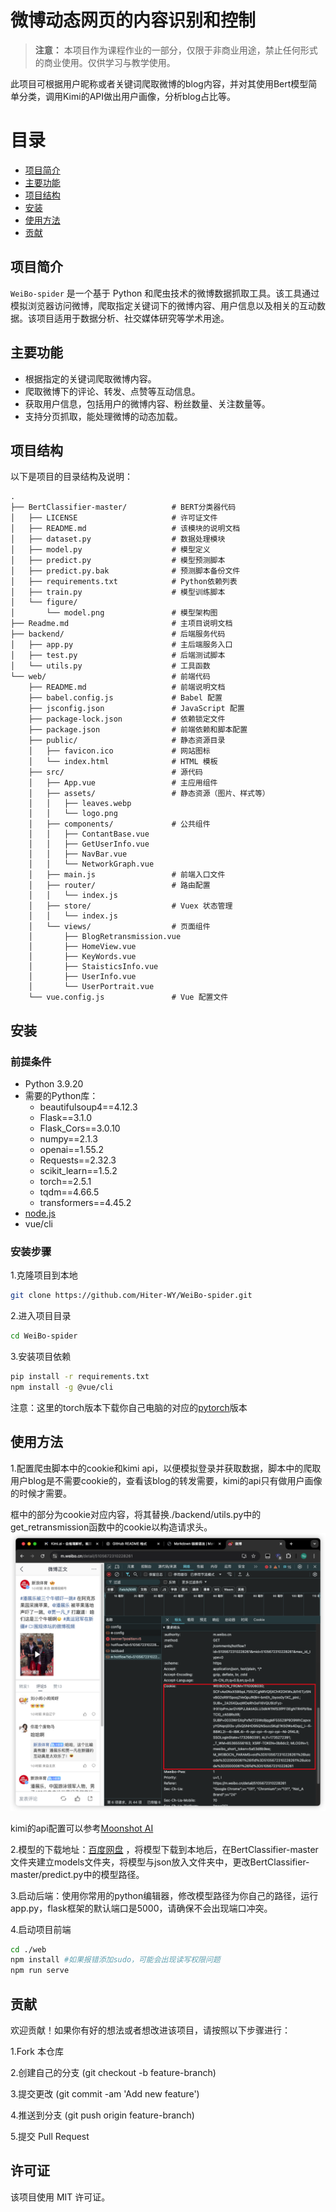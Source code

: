 # 微博动态网页的内容识别和控制

> **注意：** 本项目作为课程作业的一部分，仅限于非商业用途，禁止任何形式的商业使用。仅供学习与教学使用。

此项目可根据用户昵称或者关键词爬取微博的blog内容，并对其使用Bert模型简单分类，调用Kimi的API做出用户画像，分析blog占比等。

# 目录

- [项目简介](#项目简介)
- [主要功能](#主要功能)
- [项目结构](#项目结构)
- [安装](#安装)
- [使用方法](#使用方法)
- [贡献](#贡献)

## 项目简介

`WeiBo-spider` 是一个基于 Python 和爬虫技术的微博数据抓取工具。该工具通过模拟浏览器访问微博，爬取指定关键词下的微博内容、用户信息以及相关的互动数据。该项目适用于数据分析、社交媒体研究等学术用途。

## 主要功能

- 根据指定的关键词爬取微博内容。
- 爬取微博下的评论、转发、点赞等互动信息。
- 获取用户信息，包括用户的微博内容、粉丝数量、关注数量等。
- 支持分页抓取，能处理微博的动态加载。　

## 项目结构

以下是项目的目录结构及说明：

```plaintext
.
├── BertClassifier-master/          # BERT分类器代码
│   ├── LICENSE                     # 许可证文件
│   ├── README.md                   # 该模块的说明文档
│   ├── dataset.py                  # 数据处理模块
│   ├── model.py                    # 模型定义
│   ├── predict.py                  # 模型预测脚本
│   ├── predict.py.bak              # 预测脚本备份文件
│   ├── requirements.txt            # Python依赖列表
│   ├── train.py                    # 模型训练脚本
│   └── figure/
│       └── model.png               # 模型架构图
├── Readme.md                       # 主项目说明文档
├── backend/                        # 后端服务代码
│   ├── app.py                      # 主后端服务入口
│   ├── test.py                     # 后端测试脚本
│   └── utils.py                    # 工具函数
└── web/                            # 前端代码
    ├── README.md                   # 前端说明文档
    ├── babel.config.js             # Babel 配置
    ├── jsconfig.json               # JavaScript 配置
    ├── package-lock.json           # 依赖锁定文件
    ├── package.json                # 前端依赖和脚本配置
    ├── public/                     # 静态资源目录
    │   ├── favicon.ico             # 网站图标
    │   └── index.html              # HTML 模板
    ├── src/                        # 源代码
    │   ├── App.vue                 # 主应用组件
    │   ├── assets/                 # 静态资源（图片、样式等）
    │   │   ├── leaves.webp
    │   │   └── logo.png
    │   ├── components/             # 公共组件
    │   │   ├── ContantBase.vue
    │   │   ├── GetUserInfo.vue
    │   │   ├── NavBar.vue
    │   │   └── NetworkGraph.vue
    │   ├── main.js                 # 前端入口文件
    │   ├── router/                 # 路由配置
    │   │   └── index.js
    │   ├── store/                  # Vuex 状态管理
    │   │   └── index.js
    │   └── views/                  # 页面组件
    │       ├── BlogRetransmission.vue
    │       ├── HomeView.vue
    │       ├── KeyWords.vue
    │       ├── StaisticsInfo.vue
    │       ├── UserInfo.vue
    │       └── UserPortrait.vue
    └── vue.config.js               # Vue 配置文件
```

## 安装

### 前提条件
 - Python 3.9.20
 - 需要的Python库：
    - beautifulsoup4==4.12.3
    - Flask==3.1.0
    - Flask_Cors==3.0.10
    - numpy==2.1.3
    - openai==1.55.2
    - Requests==2.32.3
    - scikit_learn==1.5.2
    - torch==2.5.1
    - tqdm==4.66.5
    - transformers==4.45.2
 - [node.js](https://nodejs.org/en)
 - vue/cli

### 安装步骤

1.克隆项目到本地

```bash
git clone https://github.com/Hiter-WY/WeiBo-spider.git
```

2.进入项目目录

```bash
cd WeiBo-spider
```

3.安装项目依赖
```bash
pip install -r requirements.txt
npm install -g @vue/cli
```
注意：这里的torch版本下载你自己电脑的对应的[pytorch](https://pytorch.org/get-started/locally/)版本

## 使用方法

1.配置爬虫脚本中的cookie和kimi api，以便模拟登录并获取数据，脚本中的爬取用户blog是不需要cookie的，查看该blog的转发需要，kimi的api只有做用户画像的时候才需要。

框中的部分为cookie对应内容，将其替换./backend/utils.py中的get_retransmission函数中的cookie以构造请求头。
![alt text](image.png)

kimi的api配置可以参考[Moonshot AI](https://platform.moonshot.cn/docs/guide/start-using-kimi-api)

2.模型的下载地址：[百度网盘](https://pan.baidu.com/s/1mdYRC5PZPXa_4c2UgsRc3w) ，将模型下载到本地后，在BertClassifier-master文件夹建立models文件夹，将模型与json放入文件夹中，更改BertClassifier-master/predict.py中的模型路径。

3.启动后端：使用你常用的python编辑器，修改模型路径为你自己的路径，运行app.py，flask框架的默认端口是5000，请确保不会出现端口冲突。

4.启动项目前端
```bash
cd ./web
npm install #如果报错添加sudo，可能会出现读写权限问题
npm run serve
```

## 贡献

欢迎贡献！如果你有好的想法或者想改进该项目，请按照以下步骤进行：

1.Fork 本仓库

2.创建自己的分支 (git checkout -b feature-branch)

3.提交更改 (git commit -am 'Add new feature')

4.推送到分支 (git push origin feature-branch)

5.提交 Pull Request

## 许可证

该项目使用 MIT 许可证。